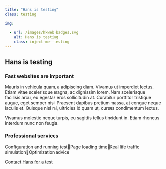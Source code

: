 ```yaml
---
title: "Hans is testing"
class: testing

img:
 
  - url: /images/hkweb-badges.svg
    alt: Hans is testing
    class: inject-me--testing
---
```


## Hans is testing

### Fast websites are important

Mauris in vehicula quam, a adipiscing diam. Vivamus ut imperdiet lectus. Etiam vitae scelerisque magna, ac dignissim lorem. Nam scelerisque facilisis arcu, eu egestas eros sollicitudin at. Curabitur porttitor tristique augue, eget semper nisi. Praesent dapibus pretium massa, at congue neque iaculis et. Quisque nisl mi, ultricies id quam ut, cursus condimentum lectus.

Vivamus molestie neque turpis, eu sagittis tellus tincidunt in. Etiam rhoncus interdum nunc non feugia.

### Professional services

Configuration and running testPage loading timeReal life traffic simulationOptimization advice

[Contact Hans for a test](#contact)
